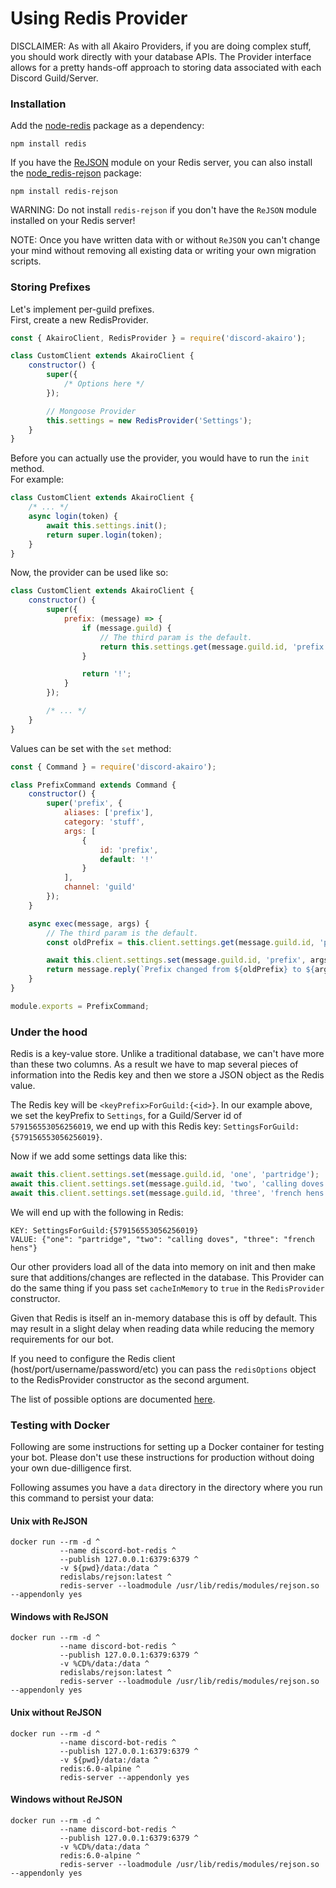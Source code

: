 # Using Redis Provider

DISCLAIMER: As with all Akairo Providers, if you are doing complex stuff, you should
work directly with your database APIs. The Provider interface allows for a pretty
hands-off approach to storing data associated with each Discord Guild/Server.

### Installation

Add the [node-redis](https://github.com/NodeRedis/node-redis) package as a dependency:

```
npm install redis
```

If you have the [ReJSON](https://oss.redislabs.com/redisjson/) module on your Redis
server, you can also install the
[node_redis-rejson](https://github.com/stockholmux/node_redis-rejson) package:

```
npm install redis-rejson
```

WARNING: Do not install `redis-rejson` if you don't have the `ReJSON` module installed
on your Redis server!

NOTE: Once you have written data with or without `ReJSON` you can't change your mind
without removing all existing data or writing your own migration scripts.

### Storing Prefixes

Let's implement per-guild prefixes.  
First, create a new RedisProvider.

```js
const { AkairoClient, RedisProvider } = require('discord-akairo');

class CustomClient extends AkairoClient {
    constructor() {
        super({
            /* Options here */
        });

        // Mongoose Provider
        this.settings = new RedisProvider('Settings');
    }
}
```

Before you can actually use the provider, you would have to run the `init` method.  
For example:

```js
class CustomClient extends AkairoClient {
    /* ... */
    async login(token) {
        await this.settings.init();
        return super.login(token);
    }
}
```

Now, the provider can be used like so:

```js
class CustomClient extends AkairoClient {
    constructor() {
        super({
            prefix: (message) => {
                if (message.guild) {
                    // The third param is the default.
                    return this.settings.get(message.guild.id, 'prefix', '!');
                }

                return '!';
            }
        });

        /* ... */
    }
}
```

Values can be set with the `set` method:

```js
const { Command } = require('discord-akairo');

class PrefixCommand extends Command {
    constructor() {
        super('prefix', {
            aliases: ['prefix'],
            category: 'stuff',
            args: [
                {
                    id: 'prefix',
                    default: '!'
                }
            ],
            channel: 'guild'
        });
    }

    async exec(message, args) {
        // The third param is the default.
        const oldPrefix = this.client.settings.get(message.guild.id, 'prefix', '!');

        await this.client.settings.set(message.guild.id, 'prefix', args.prefix);
        return message.reply(`Prefix changed from ${oldPrefix} to ${args.prefix}`);
    }
}

module.exports = PrefixCommand;
```

### Under the hood

Redis is a key-value store. Unlike a traditional database, we can't have more than
these two columns. As a result we have to map several pieces of information into
the Redis key and then we store a JSON object as the Redis value.

The Redis key will be `<keyPrefix>ForGuild:{<id>}`. In our example above, we set the
keyPrefix to `Settings`, for a Guild/Server id of `579156553056256019`, we end up
with this Redis key: `SettingsForGuild:{579156553056256019}`.

Now if we add some settings data like this:

```js
await this.client.settings.set(message.guild.id, 'one', 'partridge');
await this.client.settings.set(message.guild.id, 'two', 'calling doves');
await this.client.settings.set(message.guild.id, 'three', 'french hens');
```

We will end up with the following in Redis:

```
KEY: SettingsForGuild:{579156553056256019}
VALUE: {"one": "partridge", "two": "calling doves", "three": "french hens"}
```

Our other providers load all of the data into memory on init and then make sure that
additions/changes are reflected in the database. This Provider can do the same thing
if you pass set `cacheInMemory` to `true` in the `RedisProvider` constructor.

Given that Redis is itself an in-memory database this is off by default. This may
result in a slight delay when reading data while reducing the memory requirements
for our bot.

If you need to configure the Redis client (host/port/username/password/etc) you can
pass the `redisOptions` object to the RedisProvider constructor as the second
argument.

The list of possible options are documented
[here](https://github.com/NodeRedis/node-redis#rediscreateclient).

### Testing with Docker

Following are some instructions for setting up a Docker container for testing your
bot. Please don't use these instructions for production without doing your own
due-dilligence first.

Following assumes you have a `data` directory in the directory where you run this
command to persist your data:

#### Unix with ReJSON
```
docker run --rm -d ^
           --name discord-bot-redis ^
           --publish 127.0.0.1:6379:6379 ^
           -v ${pwd}/data:/data ^
           redislabs/rejson:latest ^
           redis-server --loadmodule /usr/lib/redis/modules/rejson.so --appendonly yes
```

#### Windows with ReJSON
```
docker run --rm -d ^
           --name discord-bot-redis ^
           --publish 127.0.0.1:6379:6379 ^
           -v %CD%/data:/data ^
           redislabs/rejson:latest ^
           redis-server --loadmodule /usr/lib/redis/modules/rejson.so --appendonly yes
```

#### Unix without ReJSON
```
docker run --rm -d ^
           --name discord-bot-redis ^
           --publish 127.0.0.1:6379:6379 ^
           -v ${pwd}/data:/data ^
           redis:6.0-alpine ^
           redis-server --appendonly yes
```

#### Windows without ReJSON
```
docker run --rm -d ^
           --name discord-bot-redis ^
           --publish 127.0.0.1:6379:6379 ^
           -v %CD%/data:/data ^
           redis:6.0-alpine ^
           redis-server --loadmodule /usr/lib/redis/modules/rejson.so --appendonly yes
```
